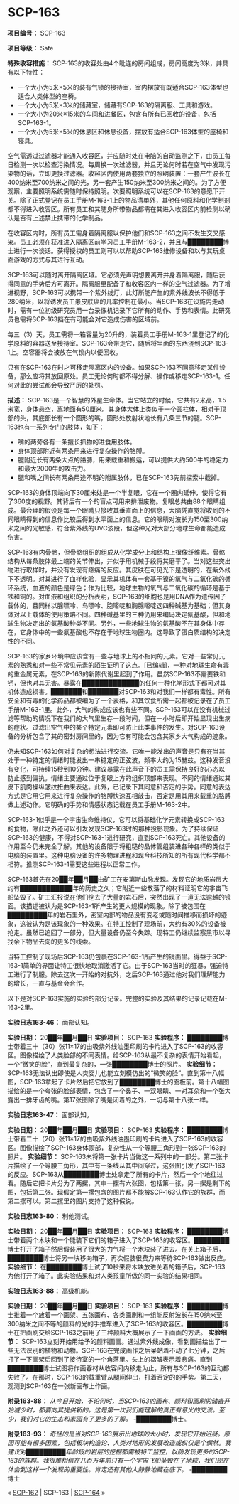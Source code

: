 # SCP-163
                        


**项目编号：** SCP-163

**项目等级：** Safe

**特殊收容措施：** SCP-163的收容处由4个毗连的房间组成，房间高度为3米，并具有以下特性：

- 一个大小为5米×5米的装有气锁的接待室，室内摆放有既适合SCP-163体型也适合人类体型的座椅。
- 一个大小为5米×3米的储藏室，储藏有SCP-163的隔离服、工具和游戏。
- 一个大小为20米×15米的车间和进餐区，包含有所有已回收的设备，包括SCP-163-1。
- 一个大小为5米×5米的休息区和休息设备，摆放有适合SCP-163体型的座椅和寝具。

空气需透过过滤器才能通入收容区，并应随时处在电脑的自动监测之下，由员工每日检测一次以检查污染情况。每周换一次过滤器，并且无论何时若在空气中发现污染物的话，立即更换过滤器。收容区内使用两套独立的照明装置：一套产生波长在400纳米至700纳米之间的光，另一套产生150纳米至300纳米之间的。为了方便观察，主要照明系统需随时保持照明。次要照明系统可以在SCP-163的意愿下开关。除了正式登记在员工手册M-163-1上的物品清单外，其他任何原料和化学制剂都不得进入收容区。所有员工和其随身所带物品都需在其进入收容区内前检测以确认是否有上述禁止携带的化学制品。

在收容区内时，所有员工需身着隔离服以保护他们和SCP-163之间不发生交叉感染。员工必须在获准进入隔离区前学习员工手册M-163-2，并且与████████博士进行一次谈话。获得授权的员工则可以以帮助SCP-163维修设备和以与其玩桌面游戏的方式与其进行互动。

SCP-163可以随时离开隔离区域。它必须先声明想要离开并身着隔离服，随后获得同意的手势后方可离开。隔离服里配备了和收容区内一样的空气过滤器。为了增进视野，SCP-163可以携带一个紫外线灯，此灯所能产生的紫外线波长不得低于280纳米，以将诱发员工患皮肤癌的几率控制在最小。当SCP-163在设施内走动时，需有一位初级研究员用一台录像机记录下它所有的动作、手势和表情。此研究员也需将SCP-163挡在有可能会对它造成伤害的区域前。

每三（3）天，员工需将一箱容量为20升的，装着员工手册M-163-1里登记了的化学原料的容器送至接待室。SCP-163会带走它，随后将里面的东西浇到SCP-163-1上。空容器将会被放在气锁内以便回收。

只有在SCP-163在时才可移走隔离区内的设备。如果SCP-163不同意移走某件设备，那么应将其放回原处。员工无论何时都不得分解、操作或移走SCP-163-1。任何对此的尝试都会导致严厉的处罚。

**描述：** SCP-163是一个智慧的外星生命体。当它站立的时候，它共有2米高，1.5米宽，身体悬空，离地面有50厘米。其身体大体上类似于一个圆柱体，相对于顶部的头，其底部长有一个圆形的嘴，圆形处放射状地长有八条三节的腿。SCP-163也有一系列专门的肢体，如下：

- 嘴的两旁各有一条擅长抓物的进食用肢体。
- 身体顶部附近有两条用来进行复杂操作的胳膊。
- 腿附近长有两条大点的胳膊，用来载重和搬运，可以提供大约500牛的稳定力和最大2000牛的攻击力。
- 腿和嘴之间长有两条用途不明的附属肢体，已在SCP-163先前探索中截掉。

SCP-163的身体顶端向下30厘米处是一个半复眼，它在一个圈内延伸，使得它有了360度的视野。其背后有一个的盲点可用来排泄废物。复眼总共由88个眼睛组成。最合理的假设是每一个眼睛只接收其垂直面上的信息，大脑凭直觉将收到的不同眼睛得到的信息作比较后得到水平面上的信息。它的眼睛对波长为150至300纳米之间的光敏感，符合紫外线的UVC波段，但这种光对大部分地球生命都能造成伤害。

SCP-163有内骨骼，但骨骼组织的组成从化学成分上和结构上很像纤维素。骨骼结构从每条肢体最上端的关节伸出，并似乎用机械手段将其磨平了。当对这些突出物进行取样时，并没有发现有疼痛的反应。其皮肤在可见光下是透明的，在紫外线下不透明。对其进行了血样化验，显示其机体有一套基于镍的氧气与二氧化碳的循环系统，血液的颜色是绿色；作为比较，地球生物的氧气与二氧化碳的循环是基于铁和铜的。对血液和组织的分析表明，SCP-163的细胞也是用DNA作为遗传因子载体的，且同样以腺嘌呤、鸟嘌呤、胞嘧啶和胸腺嘧啶这四种碱基为基础；但其身体对以上载体的使用策略不同。四种碱基里的三种仍用来编码决定氨基酸，但和地球生物决定出的氨基酸种类不同。另外，一些地球生物的氨基酸不在其身体中存在，它身体中的一些氨基酸也不存在于地球生物圈内。这导致了蛋白质结构的决定性的不同。

SCP-163的家乡环境中应该含有一些与地球上的不相同的元素。它对一些常见元素的熟悉和对一些不常见元素的陌生证明了这点。[已编辑]，一种对地球生命有毒的重金属元素，在SCP-163的新陈代谢里起到了作用。虽然SCP-163不需要铁和钙，但也对其无害。暴露在█████████████的任何一种化学形式下都可对其机体造成损害。███████和███████对SCP-163和对我们一样都有毒性。所有安全和有毒的化学药品都被编为了一个表格，和其饮食所需一起都被记录在了员工手册M-163-1里。此外，大气的构成应该也有些不同。SCP-163可以在没有机械过滤等帮助的情况下在我们的大气里生存一段时间，但在一小时后即开始显现出生病的症状。过滤出空气中的某个特定元素即可防止此类事件的发生。对SCP-163设备的分析包含了其的密封房间里的，因为它有可能会包含其家乡大气构成的迹象。

仍未知SCP-163如何对复杂的想法进行交流。它唯一能发出的声音是只有在当其处于一种特定的情绪时能发出一串稳定的正弦波，频率大约为15赫兹。这种发音没有变化，可持续15秒到10分钟。建议暴露在此声音下的员工需保持良好的心态以防止感到偏执。情绪主要通过位于复眼上方的组织顶部来表现。不同的情绪通过其皮下肌肉操纵皱纹扭曲来表达。此外，已记录下其同意和否定的手势。同意的表达方式是它用它用来进行复杂操作的胳膊快速互相敲击，否定是用其用来载重的胳膊做上述动作。它明确的手势和情感状态记载在员工手册M-163-2中。

SCP-163-1似乎是一个宇宙生命维持仪，它可以将基础化学元素转换成SCP-163的食物，除此之外还可以引发发现SCP-163时的那种投影现象。为了持续保证SCP-163的健康，不得对SCP-163-1进行研究，直到SCP-163死亡。其他设备的作用至今仍未完全了解。其他的设备限于将粗糙的晶体管组装进各种各样的类似于电脑的装置里。这种电脑设备的许多物理进程和现今科技所知的所有现代科学都不相符。推测SCP-163-1需要这些进程以正常工作。

SCP-163首先在20██年██月██由矿工在安第斯山脉发现。发现它的地质岩层大约有████████████年的历史之久；它附近一些散落了的材料证明它的宇宙飞船坠毁了。矿工汇报说在他们挖去了大量的岩石后，突然出现了一道无法逾越的镜面。该描述被认为是SCP-163-1所产生的更大规模的现象。除了被包围在█████████年的岩石里外，密室内部的物品没有变老或随时间推移而损坏的迹象，这被认为是该现象的一种效果。在特工控制了现场前，大约有30%的设备被抢走。虽然已追回了一部分，但大量设备仍至今失踪。现特工仍继续监察黑市以寻找余下物品去向的更多的线索。

当特工控制了现场后SCP-163仍包裹在SCP-163-1所产生的镜面里。得益于SCP-163-1简单的界面让特工很快地取消激活了它。由于SCP-163当时的狂暴，强迫特工进行了制服。除去这次一开始的对抗外，之后SCP-163通过他对我们理解能力的增长，一直与基金会合作。

以下是对SCP-163实施的实验的部分记录。完整的实验及其结果的记录记载在M-163-2里。

**实验日志163-46：** 面部认知。

**实验日期：** 20██年██月██日
**实验项目：** SCP-163
**实验程序：** ████████博士带着三十（30）张11×17的由吸紫外线油墨印刷的卡片进入了SCP-163的收容区。图像描绘了人类脸部的不同表情。给SCP-163从最不复杂的表情开始看起，一个“微笑的脸”，直到最复杂的，一张████████博士的照片。
**实验细节：** SCP-163无法认出即使是人类婴儿也能立刻模仿出的“微笑的脸”。直到第十八幅图，SCP-163拿起了卡片然后把它放到了████████博士的面板前。第十八幅图描绘的是一个夸张的脸部表情，包含了一个鼻子、一双眼睛、一对耳朵和一个张大露出一排牙齿的嘴。第17张图除了嘴是闭着的之外，一切与第十八张一样。

**实验日志163-47：** 面部认知。

**实验日期：** 20██年██月██日
**实验项目：** SCP-163
**实验程序：** ████████博士带着二十（20）张11×17的由吸紫外线油墨印刷的卡片进入了SCP-163的收容区。图像描绘了SCP-163身体顶部，复杂性从一个等腰三角形到一张SCP-163的照片。
**实验细节：** SCP-163未将第一张卡片当做这一系列中的一部分。第二张卡片描绘了一个等腰三角形，其中有一条线从其中间穿过，这张图引发了SCP-163的反应。SCP-163从████████博士处拿走了所有的卡片，然后一个个地往过看。随后它把卡片分为了两摞，其中一摞有六张图，包括第一张，另一摞是剩下的图，包括第二张。现假定第一摞包含的图片都不能被SCP-163认作它的族群，而第二摞可以。第二摞里的图片支持了这种假说。

**实验日志163-80：** 利他测试。

**实验日期：** 20██年██月██日
**实验项目：** SCP-163
**实验程序：** ████████博士带着两个木块和一个能装下它们的箱子进入了SCP-163的收容区。████████博士打开了箱子然后假装用了很大的力气将一个木块装了进去。在关上箱子后，████████博士将另一块移向箱子，再次假装很费力来等待SCP-163做出反应。
**实验细节：** 在████████博士试了10秒来将木块放进关着的箱子后，SCP-163为他打开了箱子。此实验结果和对人类孩童所做的同一实验的结果相同。

**实验日志163-88：** 高级机能。

**实验日期：** 20██年██月██日
**实验项目：** SCP-163
**实验程序：** ████████博士推着一个放着一个画架、五张画布、各类画刷和一组能反射波长在150纳米至300纳米之间不等的颜料的光的手推车进入了SCP-163的收容区。████████博士在把画刷交给SCP-163之前用了三种颜料大概展示了一下画画的方法。
**实验细节：** SCP-163立刻开始用给予的颜料画画。通过紫外线成像，看到画描绘出了一些无法识别的植物和动物。SCP-163在完成画作之后呆站着不动了七分钟，之后打了一下画架后回到了接待室的一个角落里。头上的褶皱表示着悲痛。直到████████博士试图将作画器材从收容间内移走为止，所有与SCP-163的互动都失败了。在那时，SCP-163的载重臂从腿间伸出，打着否定的的手势。第二天，观测到SCP-163在一张新画布上作画。

**附录163-88：** 
*从今日开始，不论何时，当SCP-163的画布、颜料和画刷的储备开始减少时，都要向其提供新的。这是第一次我们能理解的真正有意义的交流。至少，我们对它的生态和家园有了更多的了解。* -████████博士。

**附录163-93：** 
*奇怪的是当对SCP-163展示出地球的大小时，发现它开始迟疑。原因可能有很多因素，包括板块构造论、人类对地形的发展改造或仅仅是个偶然。我建议对█████████年龄段的岩层的挖掘都需被特工监控，以防发现更多的SCP-163的族群。我很难相信在几百万年前只有一个宇宙飞船坠毁在了地球，我们现在体会到这样一个发现的重要性。肯定还有其他人静静地藏在底下。* -████████博士



« [SCP-162](/scp-162) | SCP-163 | [SCP-164](/scp-164) »





                    